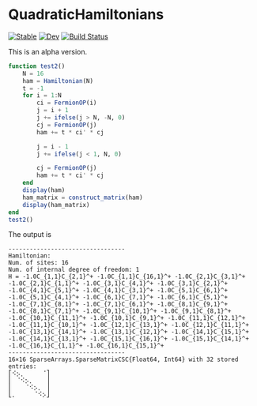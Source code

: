 # QuadraticHamiltonians

[![Stable](https://img.shields.io/badge/docs-stable-blue.svg)](https://cometscome.github.io/QuadraticHamiltonians.jl/stable/)
[![Dev](https://img.shields.io/badge/docs-dev-blue.svg)](https://cometscome.github.io/QuadraticHamiltonians.jl/dev/)
[![Build Status](https://github.com/cometscome/QuadraticHamiltonians.jl/actions/workflows/CI.yml/badge.svg?branch=main)](https://github.com/cometscome/QuadraticHamiltonians.jl/actions/workflows/CI.yml?query=branch%3Amain)


This is an alpha version. 

```julia
function test2()
    N = 16
    ham = Hamiltonian(N)
    t = -1
    for i = 1:N
        ci = FermionOP(i)
        j = i + 1
        j += ifelse(j > N, -N, 0)
        cj = FermionOP(j)
        ham += t * ci' * cj

        j = i - 1
        j += ifelse(j < 1, N, 0)

        cj = FermionOP(j)
        ham += t * ci' * cj
    end
    display(ham)
    ham_matrix = construct_matrix(ham)
    display(ham_matrix)
end
test2()

```

The output is 

```
---------------------------------
Hamiltonian: 
Num. of sites: 16
Num. of internal degree of freedom: 1
H = -1.0C_{1,1}C_{2,1}^+ -1.0C_{1,1}C_{16,1}^+ -1.0C_{2,1}C_{3,1}^+ -1.0C_{2,1}C_{1,1}^+ -1.0C_{3,1}C_{4,1}^+ -1.0C_{3,1}C_{2,1}^+ -1.0C_{4,1}C_{5,1}^+ -1.0C_{4,1}C_{3,1}^+ -1.0C_{5,1}C_{6,1}^+ -1.0C_{5,1}C_{4,1}^+ -1.0C_{6,1}C_{7,1}^+ -1.0C_{6,1}C_{5,1}^+ -1.0C_{7,1}C_{8,1}^+ -1.0C_{7,1}C_{6,1}^+ -1.0C_{8,1}C_{9,1}^+ -1.0C_{8,1}C_{7,1}^+ -1.0C_{9,1}C_{10,1}^+ -1.0C_{9,1}C_{8,1}^+ -1.0C_{10,1}C_{11,1}^+ -1.0C_{10,1}C_{9,1}^+ -1.0C_{11,1}C_{12,1}^+ -1.0C_{11,1}C_{10,1}^+ -1.0C_{12,1}C_{13,1}^+ -1.0C_{12,1}C_{11,1}^+ -1.0C_{13,1}C_{14,1}^+ -1.0C_{13,1}C_{12,1}^+ -1.0C_{14,1}C_{15,1}^+ -1.0C_{14,1}C_{13,1}^+ -1.0C_{15,1}C_{16,1}^+ -1.0C_{15,1}C_{14,1}^+ -1.0C_{16,1}C_{1,1}^+ -1.0C_{16,1}C_{15,1}^+ 
---------------------------------
16×16 SparseArrays.SparseMatrixCSC{Float64, Int64} with 32 stored entries:
⎡⠪⡢⡀⠀⠀⠀⠀⠈⎤
⎢⠀⠈⠪⡢⡀⠀⠀⠀⎥
⎢⠀⠀⠀⠈⠪⡢⡀⠀⎥
⎣⡀⠀⠀⠀⠀⠈⠪⡢⎦
```